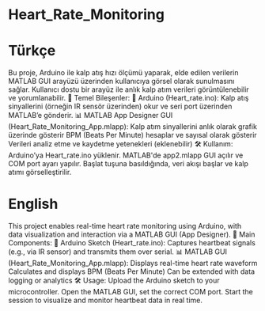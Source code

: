 # Heart_Rate_Monitoring
# Türkçe
Bu proje, Arduino ile kalp atış hızı ölçümü yaparak, elde edilen verilerin MATLAB GUI arayüzü üzerinden kullanıcıya görsel olarak sunulmasını sağlar. Kullanıcı dostu bir arayüz ile anlık kalp atım verileri görüntülenebilir ve yorumlanabilir.
🧩 Temel Bileşenler:
    💓 Arduino (Heart_rate.ino):
    Kalp atış sinyallerini (örneğin IR sensör üzerinden) okur ve seri port üzerinden MATLAB’e gönderir.
    📊 MATLAB App Designer GUI (Heart_Rate_Monitoring_App.mlapp):
        Kalp atım sinyallerini anlık olarak grafik üzerinde gösterir
        BPM (Beats Per Minute) hesaplar ve sayısal olarak gösterir
        Verileri analiz etme ve kaydetme yetenekleri (eklenebilir)
🛠️ Kullanım:
    Arduino’ya Heart_rate.ino yüklenir.
    MATLAB'de app2.mlapp GUI açılır ve COM port ayarı yapılır.
    Başlat tuşuna basıldığında, veri akışı başlar ve kalp atımı görselleştirilir.
    
# English
This project enables real-time heart rate monitoring using Arduino, with data visualization and interaction via a MATLAB GUI (App Designer).
🧩 Main Components:
    💓 Arduino Sketch (Heart_rate.ino):
    Captures heartbeat signals (e.g., via IR sensor) and transmits them over serial.
    📊 MATLAB GUI (Heart_Rate_Monitoring_App.mlapp):
        Displays real-time heart rate waveform
        Calculates and displays BPM (Beats Per Minute)
        Can be extended with data logging or analytics
🛠️ Usage:
    Upload the Arduino sketch to your microcontroller.
    Open the MATLAB GUI, set the correct COM port.
    Start the session to visualize and monitor heartbeat data in real time.
